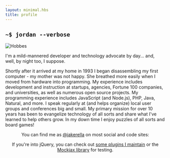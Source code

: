 ```yaml
---
layout: minimal.hbs
title: profile
---
```


## `~$ jordan --verbose`

<img src='/images/hobbes_icon.png' alt='Hobbes' class='right hobbes-hover'>

I'm a mild-mannered developer and technology advocate by day... and, well, by night too, I suppose.

Shortly after it arrived at my home in 1993 I began disassembling my first computer - my mother was not happy. She breathed more easily when I moved from hardware into programming. My experience includes development and instruction at startups, agencies, Fortune 100 companies, and universities, as well as numerous open source projects. My programming experience includes JavaScript (and Node.js), PHP, Java, Natural, and more. I speak regularly at (and helps organize) local user groups and conferences big and small. My primary mission for over 10 years has been to evangelize technology of all sorts and share what I've learned to help others grow. In my down time I enjoy puzzles of all sorts and board games!

<aside style='text-align: center;'>
<p>You can find me as <a href='http://twitter.com/jakerella'>@jakerella</a> on most social and code sites:</p>

<p class='icon-links'>
    <a href='http://github.com/jakerella' title='GitHub'><i class='icon-github'></i></a>
    <a href='http://twitter.com/jakerella' title='Twitter'><i class='icon-twitter'></i></a>
    <a href='http://vimeo.com/jakerella' title='Vimeo'><i class='icon-vimeo'></i></a>
    <a href='http://stackoverflow.com/users/1985406/jakerella' title='StackOverflow'><i class='icon-stackoverflow'></i></a>
    <a href='http://lanyrd.com/profile/jordankasper/' title='Lanyrd'><i class='icon-lanyrd'></i></a>
    <a href='https://joind.in/user/view/19023' title='Joind.in'><i class='joindin'></i></a>
    <a href='http://www.meetup.com/members/10483030/' title='Meetup'><i class='icon-meetup'></i></a>
    <a href='http://www.linkedin.com/in/jordankasper' title='LinkedIn'><i class='icon-linkedin'></i></a>
</p>

<p>If you're into jQuery, you can check out <a href='/jquery' title='jQuery plugins'>some plugins I maintain</a> or the <a href='http://github.com/jakerella/jquery-mockjax'>Mockjax library</a> for testing.</p>
</aside>
